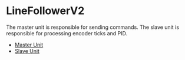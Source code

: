 # LineFollowerV2
The master unit is responsible for sending commands.
The slave unit is responsible for processing encoder ticks and PID.
- [Master Unit](https://github.com/HappySlappyFace/LineFollowerV2Master)
- [Slave Unit](https://github.com/HappySlappyFace/LineFollowerV2Slave)
